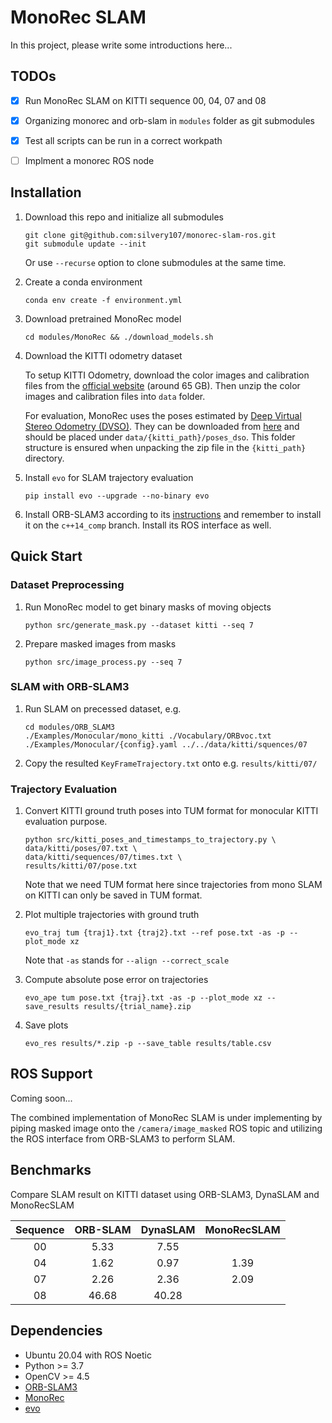 # MonoRec SLAM
In this project, please write some introductions here...


## TODOs
- [x] Run MonoRec SLAM on KITTI sequence 00, 04, 07 and 08
- [x] Organizing monorec and orb-slam in `modules` folder as git submodules
- [x] Test all scripts can be run in a correct workpath
- [ ] Implment a monorec ROS node



## Installation

1. Download this repo and initialize all submodules

    ```
    git clone git@github.com:silvery107/monorec-slam-ros.git
    git submodule update --init
    ```
    Or use `--recurse` option to clone submodules at the same time.

2. Create a conda environment
   
    `conda env create -f environment.yml`

3. Download pretrained MonoRec model
   
    ```cd modules/MonoRec && ./download_models.sh```

4. Download the KITTI odometry dataset

    To setup KITTI Odometry, download the color images and calibration files from the 
    [official website](http://www.cvlibs.net/datasets/kitti/eval_odometry.php) (around 65 GB). Then unzip the color images and calibration files into `data` folder. 

    For evaluation, MonoRec uses the poses estimated by [Deep Virtual Stereo Odometry (DVSO)](https://vision.in.tum.de/research/vslam/dvso). They can be downloaded from [here](https://vision.in.tum.de/_media/research/monorec/poses_dvso.zip) and should be placed under ``data/{kitti_path}/poses_dso``. This folder structure is ensured when unpacking the zip file in the ``{kitti_path}`` directory.

5. Install `evo` for SLAM trajectory evaluation
   
   `pip install evo --upgrade --no-binary evo`

6. Install ORB-SLAM3 according to its [instructions](https://github.com/UZ-SLAMLab/ORB_SLAM3/tree/c++14_comp) and remember to install it on the `c++14_comp` branch. Install its ROS interface as well.

## Quick Start


### Dataset Preprocessing
1. Run MonoRec model to get binary masks of moving objects
   
   `python src/generate_mask.py --dataset kitti --seq 7`

2. Prepare masked images from masks
   
   `python src/image_process.py --seq 7`



### SLAM with ORB-SLAM3
1. Run SLAM on precessed dataset, e.g.
    ```
    cd modules/ORB_SLAM3
    ./Examples/Monocular/mono_kitti ./Vocabulary/ORBvoc.txt ./Examples/Monocular/{config}.yaml ../../data/kitti/squences/07
    ```
2. Copy the resulted `KeyFrameTrajectory.txt` onto e.g. `results/kitti/07/`


### Trajectory Evaluation
1. Convert KITTI ground truth poses into TUM format for monocular KITTI evaluation purpose.
    ```
    python src/kitti_poses_and_timestamps_to_trajectory.py \
    data/kitti/poses/07.txt \
    data/kitti/sequences/07/times.txt \
    results/kitti/07/pose.txt
    ```
    Note that we need TUM format here since trajectories from mono SLAM on KITTI can only be saved in TUM format.

2. Plot multiple trajectories with ground truth
    ```
    evo_traj tum {traj1}.txt {traj2}.txt --ref pose.txt -as -p --plot_mode xz
    ```
    Note that `-as` stands for `--align --correct_scale`

3. Compute absolute pose error on trajectories
    ```
    evo_ape tum pose.txt {traj}.txt -as -p --plot_mode xz --save_results results/{trial_name}.zip
    ```

4. Save plots
    ```
    evo_res results/*.zip -p --save_table results/table.csv
    ```

## ROS Support
Coming soon...

The combined implementation of MonoRec SLAM is under implementing by piping masked image onto the `/camera/image_masked` ROS topic and utilizing the ROS interface from ORB-SLAM3 to perform SLAM.

## Benchmarks

Compare SLAM result on KITTI dataset using ORB-SLAM3, DynaSLAM and MonoRecSLAM

| Sequence | ORB-SLAM | DynaSLAM | MonoRecSLAM |
|:--------:|:--------:|:--------:|:-----------:|
|    00    |   5.33   |   7.55   |             |
|    04    |   1.62   |   0.97   |    1.39     |
|    07    |   2.26   |   2.36   |    2.09     |
|    08    |   46.68  |   40.28  |             |

## Dependencies
- Ubuntu 20.04 with ROS Noetic
- Python >= 3.7
- OpenCV >= 4.5
- [ORB-SLAM3](https://github.com/UZ-SLAMLab/ORB_SLAM3)
- [MonoRec](https://github.com/Brummi/MonoRec)
- [evo](https://github.com/MichaelGrupp/evo)